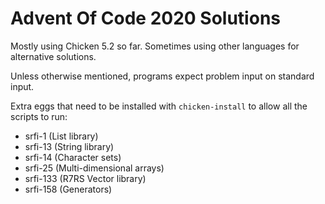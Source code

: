 # Advent Of Code 2020 Solutions

Mostly using Chicken 5.2 so far. Sometimes using other languages for
alternative solutions.

Unless otherwise mentioned, programs expect problem input on standard input.

Extra eggs that need to be installed with `chicken-install` to allow
all the scripts to run:

* srfi-1 (List library)
* srfi-13 (String library)
* srfi-14 (Character sets)
* srfi-25 (Multi-dimensional arrays)
* srfi-133 (R7RS Vector library)
* srfi-158 (Generators)

